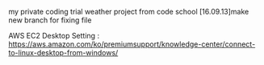 my private coding trial
weather project from code school
[16.09.13]make new branch for fixing file

AWS EC2 Desktop Setting : 
https://aws.amazon.com/ko/premiumsupport/knowledge-center/connect-to-linux-desktop-from-windows/

